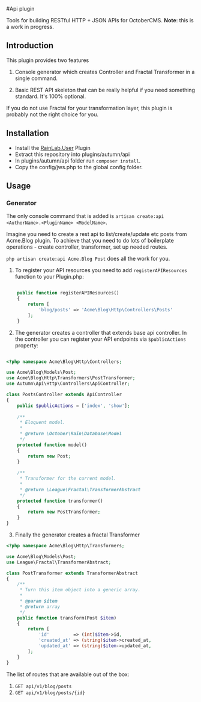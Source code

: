 #Api plugin

Tools for building RESTful HTTP + JSON APIs for OctoberCMS.
**Note**: this is a work in progress.

## Introduction

This plugin provides two features

1. Console generator which creates Controller and Fractal Transformer in a single command.

2. Basic REST API skeleton that can be really helpful if you need something standard. It's 100% optional.

If you do not use Fractal for your transformation layer, this plugin is probably not the right choice for you.

## Installation

* Install the [RainLab.User](https://github.com/rainlab/user-plugin) Plugin
* Extract this repository into plugins/autumn/api
* In plugins/autumn/api folder run `composer install`.
* Copy the config/jws.php to the global config folder.

## Usage

### Generator

The only console command that is added is ```artisan create:api <AuthorName>.<PluginName> <ModelName>```.

Imagine you need to create a rest api to list/create/update etc posts from Acme.Blog plugin. 
To achieve that you need to do lots of boilerplate operations - create controller, transformer, set up needed routes.

```php artisan create:api Acme.Blog Post``` does all the work for you.


1. To register your API resources you need to add `registerAPIResources` function to your Plugin.php:

```php

    public function registerAPIResources()
    {
        return [
            'blog/posts' => 'Acme\Blog\Http\Controllers\Posts'
        ];
    }
```

2) The generator creates a controller that extends base api controller.
In the controller you can register your API endpoints via `$publicActions` property:

```php

<?php namespace Acme\Blog\Http\Controllers;

use Acme\Blog\Models\Post;
use Acme\Blog\Http\Transformers\PostTransformer;
use Autumn\Api\Http\Controllers\ApiController;

class PostsController extends ApiController
{
    public $publicActions = ['index', 'show'];
    
    /**
     * Eloquent model.
     *
     * @return \October\Rain\Database\Model
     */
    protected function model()
    {
        return new Post;
    }
    
    /**
     * Transformer for the current model.
     *
     * @return \League\Fractal\TransformerAbstract
     */
    protected function transformer()
    {
        return new PostTransformer;
    }
}

```

3) Finally the generator creates a fractal Transformer

```php
<?php namespace Acme\Blog\Http\Transformers;

use Acme\Blog\Models\Post;
use League\Fractal\TransformerAbstract;

class PostTransformer extends TransformerAbstract
{   
    /**
     * Turn this item object into a generic array.
     *
     * @param $item
     * @return array
     */
    public function transform(Post $item)
    {
        return [
            'id'         => (int)$item->id,
            'created_at' => (string)$item->created_at,
            'updated_at' => (string)$item->updated_at,
        ];
    }
}

```

The list of routes that are available out of the box:

1. `GET api/v1/blog/posts`
2. `GET api/v1/blog/posts/{id}`